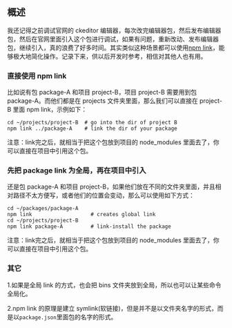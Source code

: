 ## 概述

我还记得之前调试官网的 ckeditor 编辑器，每次改完编辑器包，然后发布编辑器包，然后在官网里面引入这个包进行调试，如果有问题，重新改动、发布编辑器包，继续引入，真的浪费了好多时间。其实类似这种场景都可以使用[npm link](https://docs.npmjs.com/cli/link)，能够极大地简化操作。记录下来，供以后开发时参考，相信对其他人也有用。

### 直接使用 npm link

比如说有包 package-A 和项目 project-B，项目 project-B 需要用到包 package-A。而他们都是在 projects 文件夹里面，那么我们可以直接在 project-B 里面 npm link，示例如下：

```
cd ~/projects/project-B  # go into the dir of project B
npm link ../package-A    # link the dir of your package
```

注意：link完之后，就相当于把这个包放到项目的 node_modules 里面去了，你可以直接在项目中引用这个包。

### 先把 package link 为全局，再在项目中引入

还是包 package-A 和项目 project-B，如果他们放在不同的文件夹里面，并且相对路径不太方便写，或者他们的位置会变动，那么可以使用如下方式：

```
cd ~/packages/package-A
npm link                   # creates global link
cd ~/projects/project-B
npm link package-A         # link-install the package
```

注意：link完之后，就相当于把这个包放到项目的 node_modules 里面去了，你可以直接在项目中引用这个包。

### 其它

1.如果是全局 link 的方式，也会把 bins 文件夹放到全局，所以也可以让某些命令全局化。

2.npm link 的原理是建立 symlink(软链接)，但是并不是以文件夹名字的形式，而是以```package.json```里面包的名字的形式。
